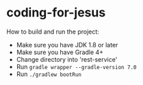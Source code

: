 # coding-for-jesus
How to build and run the project:
- Make sure you have JDK 1.8 or later
- Make sure you have Gradle 4+
- Change directory into 'rest-service'
- Run `gradle wrapper --gradle-version 7.0`
- Run `./gradlew bootRun`